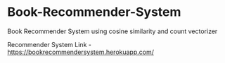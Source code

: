 # Book-Recommender-System
Book Recommender System using cosine similarity and count vectorizer

Recommender System Link - https://bookrecommendersystem.herokuapp.com/

